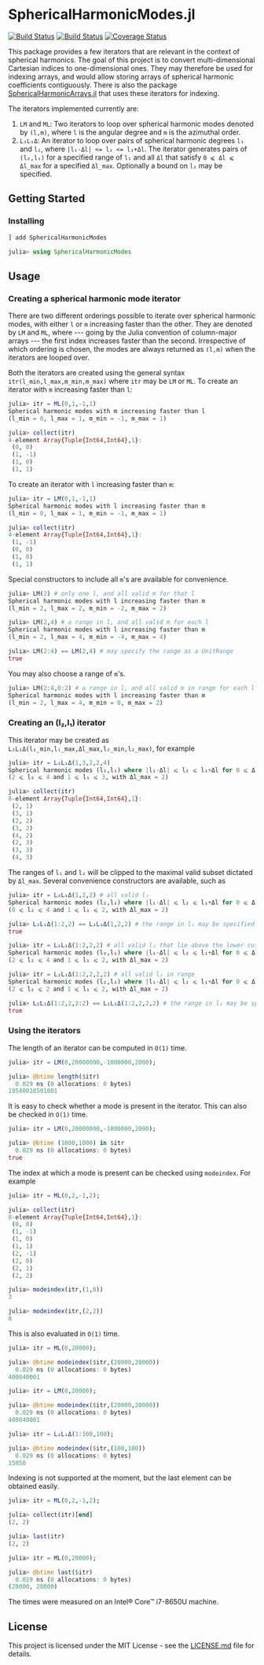 # SphericalHarmonicModes.jl

[![Build Status](https://travis-ci.com/jishnub/SphericalHarmonicModes.jl.svg?branch=master)](https://travis-ci.com/jishnub/SphericalHarmonicModes.jl)
[![Build Status](https://ci.appveyor.com/api/projects/status/github/jishnub/SphericalHarmonicModes.jl?svg=true)](https://ci.appveyor.com/project/jishnub/SphericalHarmonicModes-jl)
[![Coverage Status](https://coveralls.io/repos/github/jishnub/SphericalHarmonicModes.jl/badge.svg?branch=master)](https://coveralls.io/github/jishnub/SphericalHarmonicModes.jl?branch=master)

This package provides a few iterators that are relevant in the context of spherical harmonics. The goal of this project is to convert multi-dimensional Cartesian indices to one-dimensional ones. They may therefore be used for indexing arrays, and would allow storing arrays of spherical harmonic coefficients contiguously. There is also the package [SphericalHarmonicArrays.jl](https://github.com/jishnub/SphericalHarmonicArrays.jl) that uses these iterators for indexing.

The iterators implemented currently are:

1. `LM` and `ML`: Two iterators to loop over spherical harmonic modes denoted by `(l,m)`, where `l` is the angular degree and `m` is the azimuthal order.
2. `L₂L₁Δ`: An iterator to loop over pairs of spherical harmonic degrees `l₁` and `l₂`, where `|l₁-Δl| <= l₂ <= l₁+Δl`. The iterator generates pairs of `(l₂,l₁)` for a specified range of `l₁` and all `Δl` that satisfy `0 ⩽ Δl ⩽ Δl_max` for a specified `Δl_max`. Optionally a bound on `l₂` may be specified.

## Getting Started

### Installing

```julia
] add SphericalHarmonicModes

julia> using SphericalHarmonicModes
```
## Usage

### Creating a spherical harmonic mode iterator

There are two different orderings possible to iterate over spherical harmonic modes, with either `l` or `m` increasing faster than the other. They are denoted by `LM` and `ML`, where --- going by the Julia convention of column-major arrays --- the first index increases faster than the second. Irrespective of which ordering is chosen, the modes are always returned as `(l,m)` when the iterators are looped over.

Both the iterators are created using the general syntax `itr(l_min,l_max,m_min,m_max)` where `itr` may be `LM` or `ML`. To create an iterator with `m` increasing faster than `l`:

```julia
julia> itr = ML(0,1,-1,1)
Spherical harmonic modes with m increasing faster than l
(l_min = 0, l_max = 1, m_min = -1, m_max = 1)

julia> collect(itr)
4-element Array{Tuple{Int64,Int64},1}:
 (0, 0) 
 (1, -1)
 (1, 0) 
 (1, 1)
```

To create an iterator with `l` increasing faster than `m`:

```julia
julia> itr = LM(0,1,-1,1)
Spherical harmonic modes with l increasing faster than m
(l_min = 0, l_max = 1, m_min = -1, m_max = 1)

julia> collect(itr)
4-element Array{Tuple{Int64,Int64},1}:
 (1, -1)
 (0, 0) 
 (1, 0) 
 (1, 1)
 ```

 Special constructors to include all `m`'s are available for convenience.

```julia
julia> LM(2) # only one l, and all valid m for that l
Spherical harmonic modes with l increasing faster than m
(l_min = 2, l_max = 2, m_min = -2, m_max = 2)

julia> LM(2,4) # a range in l, and all valid m for each l
Spherical harmonic modes with l increasing faster than m
(l_min = 2, l_max = 4, m_min = -4, m_max = 4)

julia> LM(2:4) == LM(2,4) # may specify the range as a UnitRange
true
```

 You may also choose a range of `m`'s.
```julia
julia> LM(2:4,0:2) # a range in l, and all valid m in range for each l
Spherical harmonic modes with l increasing faster than m
(l_min = 2, l_max = 4, m_min = 0, m_max = 2)
```

### Creating an (l₂,l₁) iterator

This iterator may be created as `L₂L₁Δ(l₁_min,l₁_max,Δl_max,l₂_min,l₂_max)`, for example

```julia
julia> itr = L₂L₁Δ(1,3,2,2,4)
Spherical harmonic modes (l₂,l₁) where |l₁-Δl| ⩽ l₂ ⩽ l₁+Δl for 0 ⩽ Δl ⩽ Δl_max, l₁_min ⩽ l₁ ⩽ l₁_max, and l₂_min ⩽ l₂ ⩽ l₂_max
(2 ⩽ l₂ ⩽ 4 and 1 ⩽ l₁ ⩽ 3, with Δl_max = 2)

julia> collect(itr)
8-element Array{Tuple{Int64,Int64},1}:
 (2, 1)
 (3, 1)
 (2, 2)
 (3, 2)
 (4, 2)
 (2, 3)
 (3, 3)
 (4, 3)
```

The ranges of `l₁` and `l₂` will be clipped to the maximal valid subset dictated by `Δl_max`. Several convenience constructors are available, such as 

```julia
julia> itr = L₂L₁Δ(1,2,2) # all valid l₂
Spherical harmonic modes (l₂,l₁) where |l₁-Δl| ⩽ l₂ ⩽ l₁+Δl for 0 ⩽ Δl ⩽ Δl_max, l₁_min ⩽ l₁ ⩽ l₁_max, and l₂_min ⩽ l₂ ⩽ l₂_max
(0 ⩽ l₂ ⩽ 4 and 1 ⩽ l₁ ⩽ 2, with Δl_max = 2)

julia> L₂L₁Δ(1:2,2) == L₂L₁Δ(1,2,2) # the range in l₁ may be specified as a UnitRange
true

julia> itr = L₂L₁Δ(1:2,2,2) # all valid l₂ that lie above the lower cutoff
Spherical harmonic modes (l₂,l₁) where |l₁-Δl| ⩽ l₂ ⩽ l₁+Δl for 0 ⩽ Δl ⩽ Δl_max, l₁_min ⩽ l₁ ⩽ l₁_max, and l₂_min ⩽ l₂ ⩽ l₂_max
(2 ⩽ l₂ ⩽ 4 and 1 ⩽ l₁ ⩽ 2, with Δl_max = 2)

julia> itr = L₂L₁Δ(1:2,2,2,2) # all valid l₂ in range
Spherical harmonic modes (l₂,l₁) where |l₁-Δl| ⩽ l₂ ⩽ l₁+Δl for 0 ⩽ Δl ⩽ Δl_max, l₁_min ⩽ l₁ ⩽ l₁_max, and l₂_min ⩽ l₂ ⩽ l₂_max
(2 ⩽ l₂ ⩽ 2 and 1 ⩽ l₁ ⩽ 2, with Δl_max = 2)

julia> L₂L₁Δ(1:2,2,2:2) == L₂L₁Δ(1:2,2,2,2) # the range in l₂ may be specified as a UnitRange
true
```

### Using the iterators

 The length of an iterator can be computed in `O(1)` time.
 
```julia
julia> itr = LM(0,20000000,-1000000,2000);

julia> @btime length($itr)
  0.029 ns (0 allocations: 0 bytes)
19540018501001
```

It is easy to check whether a mode is present in the iterator. This can also be checked in `O(1)` time.

```julia
julia> itr = LM(0,20000000,-1000000,2000);

julia> @btime (1000,1000) in $itr
  0.029 ns (0 allocations: 0 bytes)
true
```

The index at which a mode is present can be checked using `modeindex`. For example
```julia
julia> itr = ML(0,2,-1,2);

julia> collect(itr)
8-element Array{Tuple{Int64,Int64},1}:
 (0, 0) 
 (1, -1)
 (1, 0) 
 (1, 1) 
 (2, -1)
 (2, 0) 
 (2, 1) 
 (2, 2) 

julia> modeindex(itr,(1,0))
3

julia> modeindex(itr,(2,2))
8
```

This is also evaluated in `O(1)` time.

```julia
julia> itr = ML(0,20000);

julia> @btime modeindex($itr,(20000,20000))
  0.029 ns (0 allocations: 0 bytes)
400040001

julia> itr = LM(0,20000);

julia> @btime modeindex($itr,(20000,20000))
  0.029 ns (0 allocations: 0 bytes)
400040001

julia> itr = L₂L₁Δ(1:100,100);

julia> @btime modeindex($itr,(100,100))
  0.029 ns (0 allocations: 0 bytes)
15050
```

Indexing is not supported at the moment, but the last element can be obtained easily.

```julia
julia> itr = ML(0,2,-1,2);

julia> collect(itr)[end]
(2, 2)

julia> last(itr)
(2, 2)

julia> itr = ML(0,20000);

julia> @btime last($itr)
  0.029 ns (0 allocations: 0 bytes)
(20000, 20000)
```

The times were measured on an Intel® Core™ i7-8650U machine.

## License

This project is licensed under the MIT License - see the [LICENSE.md](https://github.com/jishnub/SphericalHarmonicModes.jl/blob/master/LICENSE) file for details.

